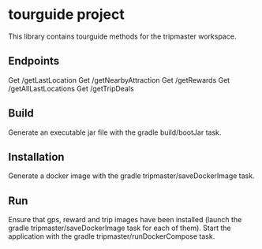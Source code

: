 # tourguide project
This library contains tourguide methods for the tripmaster workspace.

## Endpoints
Get /getLastLocation
Get /getNearbyAttraction
Get /getRewards
Get /getAllLastLocations
Get /getTripDeals

## Build
Generate an executable jar file with the gradle build/bootJar task.

## Installation
Generate a docker image with the gradle tripmaster/saveDockerImage task.

## Run
Ensure that gps, reward and trip images have been installed (launch the gradle tripmaster/saveDockerImage task for each of them).
Start the application with the gradle tripmaster/runDockerCompose task.